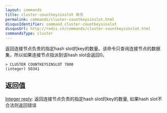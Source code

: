 ```yaml
---
layout: commands
title: cluster-countkeysinslot 命令
permalink: commands/cluster-countkeysinslot.html
disqusIdentifier: command_cluster-countkeysinslot
disqusUrl: http://redis.cn/commands/cluster-countkeysinslot.html
commandsType: cluster
---
```


返回连接节点负责的指定hash slot的key的数量。该命令只查询连接节点的数据集，所以如果连接节点指派到该hash slot会返回0。


	> CLUSTER COUNTKEYSINSLOT 7000
	(integer) 50341


## 返回值

[Integer reply](/topics/protocol.html#integer-reply): 返回连接节点负责的指定hash slot的key的数量, 如果hash slot不合法则返回错误
